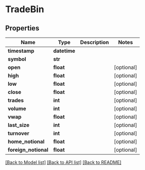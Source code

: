 # TradeBin

## Properties
Name | Type | Description | Notes
------------ | ------------- | ------------- | -------------
**timestamp** | **datetime** |  | 
**symbol** | **str** |  | 
**open** | **float** |  | [optional] 
**high** | **float** |  | [optional] 
**low** | **float** |  | [optional] 
**close** | **float** |  | [optional] 
**trades** | **int** |  | [optional] 
**volume** | **int** |  | [optional] 
**vwap** | **float** |  | [optional] 
**last_size** | **int** |  | [optional] 
**turnover** | **int** |  | [optional] 
**home_notional** | **float** |  | [optional] 
**foreign_notional** | **float** |  | [optional] 

[[Back to Model list]](../README.md#documentation-for-models) [[Back to API list]](../README.md#documentation-for-api-endpoints) [[Back to README]](../README.md)


